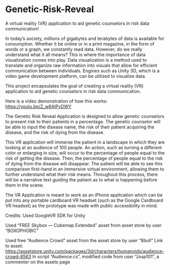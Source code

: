 # Genetic-Risk-Reveal
A virtual reality (VR) application to aid genetic counselors in risk data communication!

In today’s society, millions of gigabytes and terabytes of data is available for consumption. Whether it be online or in a print magazine, in the form of words or a graph, we constantly read data. However, do we really understand what it all means? This is where the importance of data visualization comes into play. Data visualization is a method used to translate and organize raw information into visuals that allow for efficient communication between individuals. Engines such as Unity 3D, which is a video game development platform, can be utilized to visualize data. 

This project encapsulates the goal of creating a virtual reality (VR) application to aid genetic counselors in risk data communication. 

Here is a video demonstration of how this works: https://youtu.be/Z_w8AlPyDWY 

The Genetic Risk Reveal Application is designed to allow genetic counselors to present risk to their patients in a percentage. The genetic counselor will be able to input the disease name, the risk of their patient acquiring the disease, and the risk of dying from the disease.

This VR application will immerse the patient in a landscape in which they are looking at an audience of 100 people. An action, such as turning a different color or enlarging in size, will occur to the percentage of people equal to the risk of getting the disease. Then, the percentage of people equal to the risk of dying from the disease will disappear. The patient will be able to see this comparison first-hand in an immersive virtual environment, allowing them to further understand what their risk means. Throughout this process, there will be a narrative text guiding the patient as to what is happening before them in the scene.

The VR Application is meant to work as an iPhone application which can be put into any portable cardboard VR headset (such as the Google Cardboard VR headset) as the prototype was made with public accessibility in mind. 

Credits: 
Used GoogleVR SDK for Unity

Used “FREE Skybox — Cubemap Extended” asset from asset store by user “BOXOPHOBIC” 

Used free “Audience Crowd” asset from the asset store by user “8bull” 
Link to asset: https://assetstore.unity.com/packages/3d/characters/humanoids/audience-crowd-8563
In script “Audience.cs”, modified code from user “Josp101”, a commenter on the assets page


